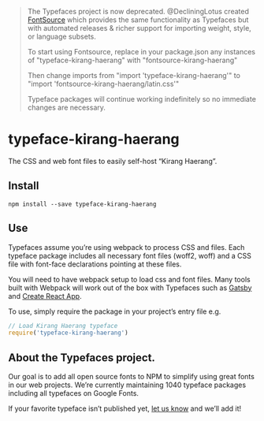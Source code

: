 >The Typefaces project is now deprecated. @DecliningLotus created
[FontSource](https://github.com/fontsource/fontsource) which provides the
same functionality as Typefaces but with automated releases & richer
support for importing weight, style, or language subsets.
>
>To start using Fontsource, replace in your package.json any instances of
"typeface-kirang-haerang" with "fontsource-kirang-haerang"
>
> Then change imports from "import 'typeface-kirang-haerang'" to "import 'fontsource-kirang-haerang/latin.css'"
>
>Typeface packages will continue working indefinitely so no immediate
>changes are necessary.

# typeface-kirang-haerang

The CSS and web font files to easily self-host “Kirang Haerang”.

## Install

`npm install --save typeface-kirang-haerang`

## Use

Typefaces assume you’re using webpack to process CSS and files. Each typeface
package includes all necessary font files (woff2, woff) and a CSS file with
font-face declarations pointing at these files.

You will need to have webpack setup to load css and font files. Many tools built
with Webpack will work out of the box with Typefaces such as [Gatsby](https://github.com/gatsbyjs/gatsby)
and [Create React App](https://github.com/facebookincubator/create-react-app).

To use, simply require the package in your project’s entry file e.g.

```javascript
// Load Kirang Haerang typeface
require('typeface-kirang-haerang')
```

## About the Typefaces project.

Our goal is to add all open source fonts to NPM to simplify using great fonts in
our web projects. We’re currently maintaining 1040 typeface packages
including all typefaces on Google Fonts.

If your favorite typeface isn’t published yet, [let us know](https://github.com/KyleAMathews/typefaces)
and we’ll add it!
